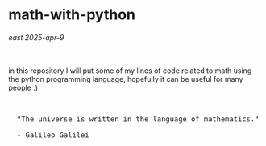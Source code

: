 # math-with-python
<h6>east 2025-apr-9</h6> <br>
in this repository I will put some of my lines of code related to math using the python programming language, hopefully it can be useful for many people :)


<pre>    
  
  "The universe is written in the language of mathematics."

  - Galileo Galilei
</pre>
